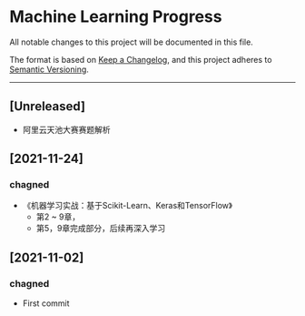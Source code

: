 # Machine Learning Progress

All notable changes to this project will be documented in this file.

The format is based on [Keep a Changelog](https://keepachangelog.com/en/1.0.0/),
and this project adheres to [Semantic Versioning](https://semver.org/spec/v2.0.0.html).
****

## [Unreleased]

- 阿里云天池大赛赛题解析

## [2021-11-24]

### chagned

- 《机器学习实战：基于Scikit-Learn、Keras和TensorFlow》
  - 第2 ~ 9章，
  - 第5，9章完成部分，后续再深入学习

## [2021-11-02]

### chagned

- First commit
